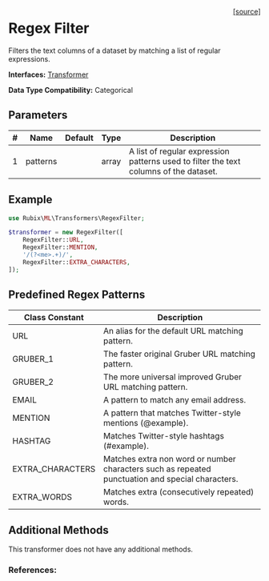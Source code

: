 <span style="float:right;"><a href="https://github.com/RubixML/ML/blob/master/src/Transformers/RegexFilter.php">[source]</a></span>

# Regex Filter
Filters the text columns of a dataset by matching a list of regular expressions.

**Interfaces:** [Transformer](api.md#transformer)

**Data Type Compatibility:** Categorical

## Parameters
| # | Name | Default | Type | Description |
|---|---|---|---|---|
| 1 | patterns | | array | A list of regular expression patterns used to filter the text columns of the dataset. |

## Example
```php
use Rubix\ML\Transformers\RegexFilter;

$transformer = new RegexFilter([
    RegexFilter::URL,
    RegexFilter::MENTION,
    '/(?<me>.+)/',
    RegexFilter::EXTRA_CHARACTERS,
]);
```

## Predefined Regex Patterns
| Class Constant | Description |
|---|---|
| URL | An alias for the default URL matching pattern. |
| GRUBER_1 | The faster original Gruber URL matching pattern. |
| GRUBER_2 | The more universal improved Gruber URL matching pattern. |
| EMAIL | A pattern to match any email address. |
| MENTION | A pattern that matches Twitter-style mentions (@example). |
| HASHTAG | Matches Twitter-style hashtags (#example). |
| EXTRA_CHARACTERS | Matches extra non word or number characters such as repeated punctuation and special characters. |
| EXTRA_WORDS | Matches extra (consecutively repeated) words.

## Additional Methods
This transformer does not have any additional methods.

### References:
[^1]: J. Gruber. (2009). A Liberal, Accurate Regex Pattern for Matching URLs.
[^2]: J. Gruber. (2010). An Improved Liberal, Accurate Regex Pattern for Matching URLs.